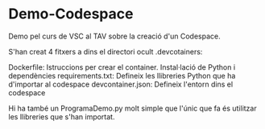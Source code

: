 # Demo-Codespace
Demo pel curs de VSC al TAV sobre la creació d'un Codespace.

S'han creat 4 fitxers a dins el directori ocult .devcotainers:

Dockerfile: Istruccions per crear el container. Instal·lació de Python i dependències
requirements.txt: Defineix les llibreries Python que ha d'importar al codespace
devcontainer.json: Defineix l'entorn dins el codespace

Hi ha també un ProgramaDemo.py molt simple que l'únic que fa és utilitzar les llibreries que s'han importat.
